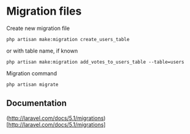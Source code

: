 # Migration files

Create new migration file

```
php artisan make:migration create_users_table
```

or with table name, if known

```
php artisan make:migration add_votes_to_users_table --table=users
```

Migration command 

```
php artisan migrate
```

## Documentation

(http://laravel.com/docs/5.1/migrations)[http://laravel.com/docs/5.1/migrations]